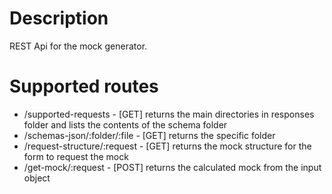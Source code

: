 # Description

REST Api for the mock generator.

# Supported routes

 - /supported-requests - [GET] returns the main directories in responses folder and lists the contents of the schema folder
 - /schemas-json/:folder/:file - [GET] returns the specific folder
 - /request-structure/:request - [GET] returns the mock structure for the form to request the mock
 - /get-mock/:request - [POST] returns the calculated mock from the input object